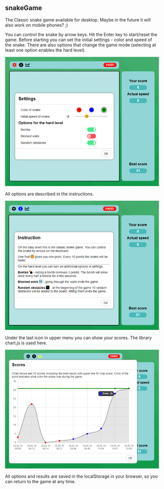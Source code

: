 ## snakeGame
The Classic snake game available for desktop. Maybe in the future it will also work on mobile phones? ;)

You can control the snake by arrow keys. Hit the Enter key to start/reset the game.
Before starting you can set the initial settings - color and speed of the snake. There are also options that change the game mode (selecting at least one option enables the hard level).

![settings](img/settings.PNG)

All options are described in the instructions.

![instruction](img/instruction.PNG)

Under the last icon in upper menu you can show your scores. The library chart.js is used here.

![scores](img/scores.PNG)

All options and results are saved in the localStorage in your browser, so you can return to the game at any time.
